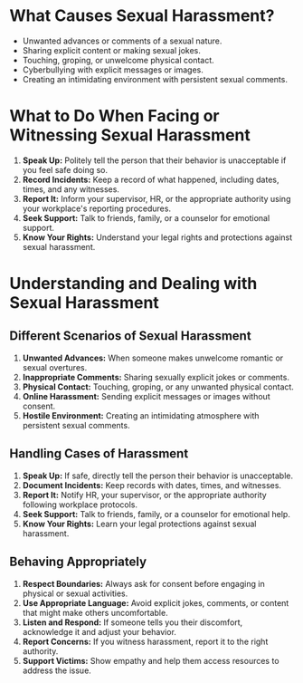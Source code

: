 # What Causes Sexual Harassment?

- Unwanted advances or comments of a sexual nature.
- Sharing explicit content or making sexual jokes.
- Touching, groping, or unwelcome physical contact.
- Cyberbullying with explicit messages or images.
- Creating an intimidating environment with persistent sexual comments.

# What to Do When Facing or Witnessing Sexual Harassment

1. **Speak Up:** Politely tell the person that their behavior is unacceptable if you feel safe doing so.
2. **Record Incidents:** Keep a record of what happened, including dates, times, and any witnesses.
3. **Report It:** Inform your supervisor, HR, or the appropriate authority using your workplace's reporting procedures.
4. **Seek Support:** Talk to friends, family, or a counselor for emotional support.
5. **Know Your Rights:** Understand your legal rights and protections against sexual harassment.


# Understanding and Dealing with Sexual Harassment

## Different Scenarios of Sexual Harassment

1. **Unwanted Advances:** When someone makes unwelcome romantic or sexual overtures.
2. **Inappropriate Comments:** Sharing sexually explicit jokes or comments.
3. **Physical Contact:** Touching, groping, or any unwanted physical contact.
4. **Online Harassment:** Sending explicit messages or images without consent.
5. **Hostile Environment:** Creating an intimidating atmosphere with persistent sexual comments.

## Handling Cases of Harassment

1. **Speak Up:** If safe, directly tell the person their behavior is unacceptable.
2. **Document Incidents:** Keep records with dates, times, and witnesses.
3. **Report It:** Notify HR, your supervisor, or the appropriate authority following workplace protocols.
4. **Seek Support:** Talk to friends, family, or a counselor for emotional help.
5. **Know Your Rights:** Learn your legal protections against sexual harassment.

## Behaving Appropriately

1. **Respect Boundaries:** Always ask for consent before engaging in physical or sexual activities.
2. **Use Appropriate Language:** Avoid explicit jokes, comments, or content that might make others uncomfortable.
3. **Listen and Respond:** If someone tells you their discomfort, acknowledge it and adjust your behavior.
4. **Report Concerns:** If you witness harassment, report it to the right authority.
5. **Support Victims:** Show empathy and help them access resources to address the issue.